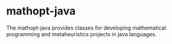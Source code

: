 # mathopt-java
The mathopt-java provides classes for developing mathematical programming and metaheuristics projects in java languages.
